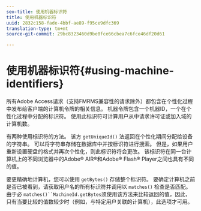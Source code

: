 ```yaml
---
seo-title: 使用机器标识符
title: 使用机器标识符
uuid: 2832c158-fade-4bbf-ae89-f95ce9dfc369
translation-type: tm+mt
source-git-commit: 29bc8323460d9be0fce66cbea7c6fce46df20d61

---
```



# 使用机器标识符{#using-machine-identifiers}

所有Adobe Access请求（支持FMRMS兼容性的请求除外）都包含在个性化过程中发布给客户端的计算机令牌的相关信息。 机器令牌包含一个机器ID，一个在个性化过程中分配的标识符。 使用此标识符可计算用户从中请求许可证或加入域的计算机数。

有两种使用标识符的方法。 该方 `getUniqueId()` 法返回在个性化期间分配给设备的字符串。 可以将字符串存储在数据库中并按标识符进行搜索。 但是，如果用户重新设置硬盘的格式并再次个性化，则此标识符将会更改。 该标识符在同一台计算机上的不同浏览器中的Adobe® AIR®和Adobe® Flash® Player之间也具有不同的值。

要更精确地计算机，您可以使用 `getBytes()` 存储整个标识符。 要确定计算机之前是否已被看到，请获取用户名的所有标识符并调用以 `matches()` 检查是否匹配。 由于必 `matches()``MachineId.getBytes`须使用该方法来比较返回的值，因此，只有当要比较的值数较少时（例如，与特定用户关联的计算机），此选项才可用。
